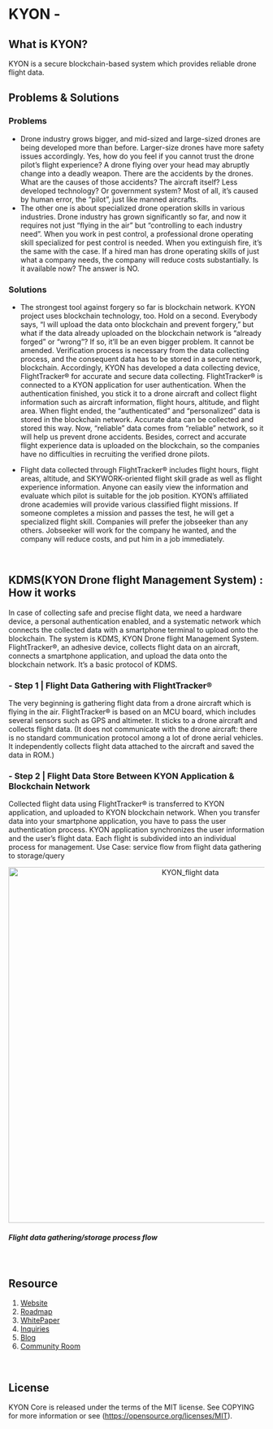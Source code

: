 # KYON - 

## What is KYON?
KYON is a secure blockchain-based system which provides reliable drone flight data.
<br>

## Problems & Solutions
### Problems
- Drone industry grows bigger, and mid-sized and large-sized drones are being developed more than before. Larger-size drones have more safety issues accordingly. Yes, how do you feel if you cannot trust the drone pilot’s flight experience? A drone flying over your head may abruptly change into a deadly weapon. There are the accidents by the drones. What are the causes of those accidents? The aircraft itself? Less developed technology? Or government system? Most of all, it’s caused by human error, the “pilot”, just like manned aircrafts.
- The other one is about specialized drone operation skills in various industries. Drone industry has grown significantly so far, and now it requires not just “flying in the air” but “controlling to each industry need”. When you work in pest control, a professional drone operating skill specialized for pest control is needed. When you extinguish fire, it’s the same with the case. If a hired man has drone operating skills of just what a company needs, the company will reduce costs substantially. Is it available now? The answer is NO.

### Solutions
- The strongest tool against forgery so far is blockchain network. KYON project uses blockchain technology, too. Hold on a second. Everybody says, “I will upload the data onto blockchain and prevent forgery,” but what if the data already uploaded on the blockchain network is “already forged” or “wrong”? If so, it’ll be an even bigger problem. It cannot be amended. Verification process is necessary from the data collecting process, and the consequent data has to be stored in a secure network, blockchain. Accordingly, KYON has developed a data collecting device, FlightTracker® for accurate and secure data collecting. FlightTracker® is connected to a KYON application for user authentication. When the authentication finished, you stick it to a drone aircraft and collect flight information such as aircraft information, flight hours, altitude, and flight area. When flight ended, the “authenticated” and “personalized” data is stored in the blockchain network. Accurate data can be collected and stored this way. Now, “reliable” data comes from “reliable” network, so it will help us prevent drone accidents. Besides, correct and accurate flight experience data is uploaded on the blockchain, so the companies have no difficulties in recruiting the verified drone pilots.

- Flight data collected through FlightTracker® includes flight hours, flight areas, altitude, and SKYWORK-oriented flight skill grade as well as flight experience information. Anyone can easily view the information and evaluate which pilot is suitable for the job position. KYON’s affiliated drone academies will provide various classified flight missions. If someone completes a mission and passes the test, he will get a specialized flight skill. Companies will prefer the jobseeker than any others. Jobseeker will work for the company he wanted, and the company will reduce costs, and put him in a job immediately.
<br>

## KDMS(KYON Drone flight Management System) : How it works
In case of collecting safe and precise flight data, we need a hardware device, a personal authentication enabled, and a systematic network which connects the collected data with a smartphone terminal to upload onto the blockchain. The system is KDMS, KYON Drone flight Management System.
FlightTracker®, an adhesive device, collects flight data on an aircraft, connects a smartphone application, and upload the data onto the blockchain network. It’s a basic protocol of KDMS.

### - Step 1 |  Flight Data Gathering with FlightTracker®
The very beginning is gathering flight data from a drone aircraft which is flying in the air. FlightTracker® is based on an MCU board, which includes several sensors such as GPS and altimeter. It sticks to a drone aircraft and collects flight data.
(It does not communicate with the drone aircraft: there is no standard communication protocol among a lot of drone aerial vehicles. It independently collects flight data attached to the aircraft and saved the data in ROM.)

### - Step 2 |  Flight Data Store Between KYON Application & Blockchain Network
Collected flight data using FlightTracker® is transferred to KYON application, and uploaded to KYON blockchain network. When you transfer data into your smartphone application, you have to pass the user authentication process. KYON application synchronizes the user information and the user’s flight data. Each flight is subdivided into an individual process for management.
Use Case: service flow from flight data gathering to storage/query

<center>
<img width="700" alt="KYON_flight data" src="https://user-images.githubusercontent.com/49672476/60777619-49508900-a16e-11e9-8e8b-220c2f964ae9.png">
</center>

##### Flight data gathering/storage process flow
<br>

## Resource
1. [Website](http://www.kyon.io/)
2. [Roadmap](http://www.kyon.io/#roadmap)
3. [WhitePaper](http://www.kyon.io/wp-content/uploads/2019/whitepaper/KYON_WhitePaper_v1.1(EN).pdf)
4. [Inquiries](kyon@kyon.io)
5. [Blog]()
6. [Community Room]()
<br>

## License
KYON Core is released under the terms of the MIT license. See COPYING for more information or see (https://opensource.org/licenses/MIT).
